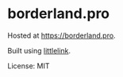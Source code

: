 # borderland.pro

Hosted at https://borderland.pro.

Built using [littlelink](https://github.com/sethcottle/littlelink).

License: MIT
